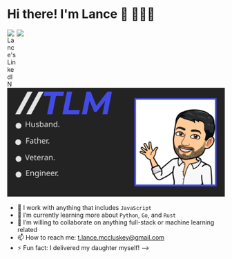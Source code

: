 # Hi there! I'm Lance 👋 👨🏻‍💻 
<a href="https://www.linkedin.com/in/t-lance-mccluskey/">
  <img align="left" alt="Lance's LinkedIN" width="22px" src="https://raw.githubusercontent.com/peterthehan/peterthehan/master/assets/linkedin.svg" />
</a>

![](https://visitor-badge.glitch.me/badge?page_id=lancemccluskey.lancemccluskey)

![alt text](https://github.com/lancemccluskey/lancemccluskey/blob/main/lance-readme.svg)

- 🔭 I work with anything that includes `JavaScript`
- 🌱 I’m currently learning more about `Python`, `Go`, and `Rust`
- 👯 I’m willing to collaborate on anything full-stack or machine learning related
- 📫 How to reach me: t.lance.mccluskey@gmail.com
- ⚡ Fun fact: I delivered my daughter myself!
-->
